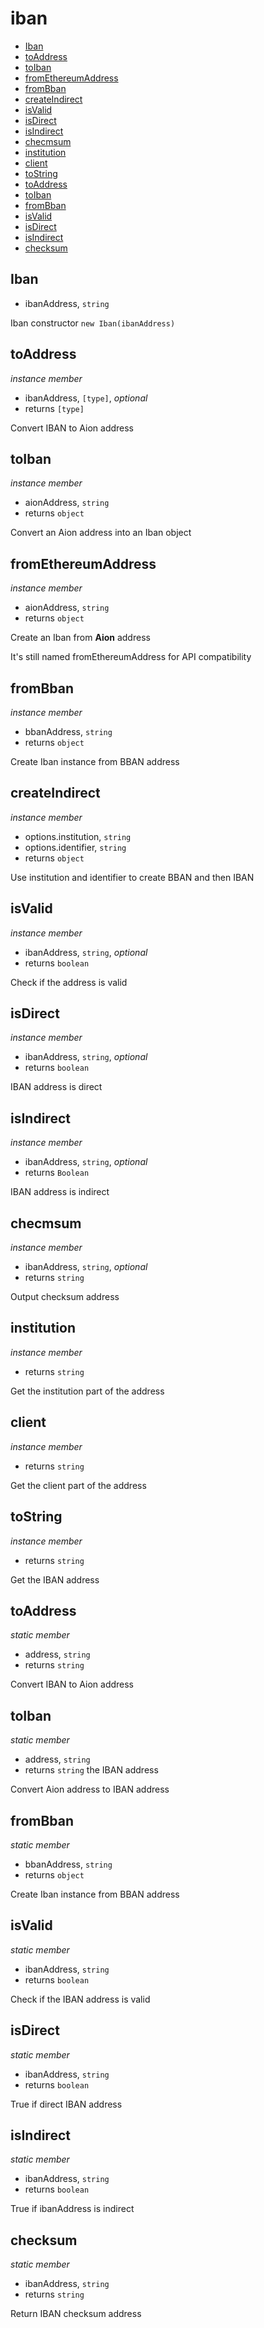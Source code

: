 # iban

+ [Iban](#Iban)
+ [toAddress](#toAddress)
+ [toIban](#toIban)
+ [fromEthereumAddress](#fromEthereumAddress)
+ [fromBban](#fromBban)
+ [createIndirect](#createIndirect)
+ [isValid](#isValid)
+ [isDirect](#isDirect)
+ [isIndirect](#isIndirect)
+ [checmsum](#checmsum)
+ [institution](#institution)
+ [client](#client)
+ [toString](#toString)
+ [toAddress](#toAddress)
+ [toIban](#toIban)
+ [fromBban](#fromBban)
+ [isValid](#isValid)
+ [isDirect](#isDirect)
+ [isIndirect](#isIndirect)
+ [checksum](#checksum)

## Iban

+ ibanAddress, `string`

Iban constructor `new Iban(ibanAddress)`

## toAddress

*instance member*

+ ibanAddress, `[type]`, *optional*
+ returns `[type]` 

Convert IBAN to Aion address

## toIban

*instance member*

+ aionAddress, `string`
+ returns `object` 

Convert an Aion address into an Iban object

## fromEthereumAddress

*instance member*

+ aionAddress, `string`
+ returns `object` 

Create an Iban from **Aion** address

It's still named fromEthereumAddress for API compatibility

## fromBban

*instance member*

+ bbanAddress, `string`
+ returns `object` 

Create Iban instance from BBAN address

## createIndirect

*instance member*

+ options.institution, `string`
+ options.identifier, `string`
+ returns `object` 

Use institution and identifier to create BBAN and then IBAN

## isValid

*instance member*

+ ibanAddress, `string`, *optional*
+ returns `boolean` 

Check if the address is valid

## isDirect

*instance member*

+ ibanAddress, `string`, *optional*
+ returns `boolean` 

IBAN address is direct

## isIndirect

*instance member*

+ ibanAddress, `string`, *optional*
+ returns `Boolean` 

IBAN address is indirect

## checmsum

*instance member*

+ ibanAddress, `string`, *optional*
+ returns `string` 

Output checksum address

## institution

*instance member*

+ returns `string` 

Get the institution part of the address

## client

*instance member*

+ returns `string` 

Get the client part of the address

## toString

*instance member*

+ returns `string` 

Get the IBAN address

## toAddress

*static member*

+ address, `string`
+ returns `string` 

Convert IBAN to Aion address

## toIban

*static member*

+ address, `string`
+ returns `string` the IBAN address

Convert Aion address to IBAN address

## fromBban

*static member*

+ bbanAddress, `string`
+ returns `object` 

Create Iban instance from BBAN address

## isValid

*static member*

+ ibanAddress, `string`
+ returns `boolean` 

Check if the IBAN address is valid

## isDirect

*static member*

+ ibanAddress, `string`
+ returns `boolean` 

True if direct IBAN address

## isIndirect

*static member*

+ ibanAddress, `string`
+ returns `boolean` 

True if ibanAddress is indirect

## checksum

*static member*

+ ibanAddress, `string`
+ returns `string` 

Return IBAN checksum address

